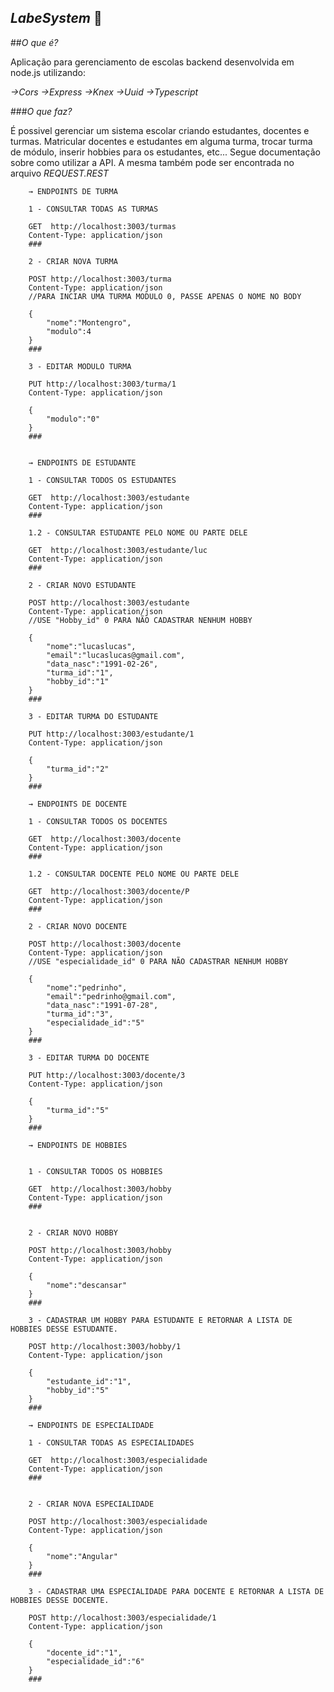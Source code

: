## *LabeSystem* :bookmark_tabs:

##*O que é?*

Aplicação para gerenciamento de escolas backend desenvolvida em node.js utilizando:

*→Cors*
*→Express*
*→Knex*
*→Uuid*
*→Typescript*

###*O que faz?*

É possivel gerenciar um sistema escolar criando estudantes, docentes e turmas. Matricular docentes e estudantes em alguma turma, trocar turma de módulo, inserir hobbies para os estudantes, etc... Segue documentação sobre como utilizar a API. A mesma também pode ser encontrada no arquivo *REQUEST.REST*


        → ENDPOINTS DE TURMA

        1 - CONSULTAR TODAS AS TURMAS

        GET  http://localhost:3003/turmas
        Content-Type: application/json
        ###

        2 - CRIAR NOVA TURMA

        POST http://localhost:3003/turma 
        Content-Type: application/json
        //PARA INCIAR UMA TURMA MODULO 0, PASSE APENAS O NOME NO BODY

        {
            "nome":"Montengro",
            "modulo":4
        }
        ###

        3 - EDITAR MODULO TURMA

        PUT http://localhost:3003/turma/1
        Content-Type: application/json

        {
            "modulo":"0"
        }
        ###


        → ENDPOINTS DE ESTUDANTE

        1 - CONSULTAR TODOS OS ESTUDANTES

        GET  http://localhost:3003/estudante
        Content-Type: application/json
        ###

        1.2 - CONSULTAR ESTUDANTE PELO NOME OU PARTE DELE

        GET  http://localhost:3003/estudante/luc
        Content-Type: application/json
        ###

        2 - CRIAR NOVO ESTUDANTE

        POST http://localhost:3003/estudante 
        Content-Type: application/json
        //USE "Hobby_id" 0 PARA NÃO CADASTRAR NENHUM HOBBY

        {
            "nome":"lucaslucas",
            "email":"lucaslucas@gmail.com",
            "data_nasc":"1991-02-26",
            "turma_id":"1",
            "hobby_id":"1"
        }
        ###

        3 - EDITAR TURMA DO ESTUDANTE

        PUT http://localhost:3003/estudante/1
        Content-Type: application/json

        {
            "turma_id":"2"
        }
        ###

        → ENDPOINTS DE DOCENTE

        1 - CONSULTAR TODOS OS DOCENTES

        GET  http://localhost:3003/docente
        Content-Type: application/json
        ###

        1.2 - CONSULTAR DOCENTE PELO NOME OU PARTE DELE

        GET  http://localhost:3003/docente/P
        Content-Type: application/json
        ###

        2 - CRIAR NOVO DOCENTE

        POST http://localhost:3003/docente
        Content-Type: application/json
        //USE "especialidade_id" 0 PARA NÃO CADASTRAR NENHUM HOBBY

        {
            "nome":"pedrinho",
            "email":"pedrinho@gmail.com",
            "data_nasc":"1991-07-28",
            "turma_id":"3",
            "especialidade_id":"5"
        }
        ###

        3 - EDITAR TURMA DO DOCENTE

        PUT http://localhost:3003/docente/3
        Content-Type: application/json

        {
            "turma_id":"5"
        }
        ###

        → ENDPOINTS DE HOBBIES


        1 - CONSULTAR TODOS OS HOBBIES

        GET  http://localhost:3003/hobby
        Content-Type: application/json
        ###


        2 - CRIAR NOVO HOBBY

        POST http://localhost:3003/hobby 
        Content-Type: application/json

        {
            "nome":"descansar"
        }
        ###

        3 - CADASTRAR UM HOBBY PARA ESTUDANTE E RETORNAR A LISTA DE HOBBIES DESSE ESTUDANTE.

        POST http://localhost:3003/hobby/1
        Content-Type: application/json

        {
            "estudante_id":"1",
            "hobby_id":"5"
        }
        ###

        → ENDPOINTS DE ESPECIALIDADE

        1 - CONSULTAR TODAS AS ESPECIALIDADES

        GET  http://localhost:3003/especialidade
        Content-Type: application/json
        ###


        2 - CRIAR NOVA ESPECIALIDADE

        POST http://localhost:3003/especialidade 
        Content-Type: application/json

        {
            "nome":"Angular"
        }
        ###

        3 - CADASTRAR UMA ESPECIALIDADE PARA DOCENTE E RETORNAR A LISTA DE HOBBIES DESSE DOCENTE.

        POST http://localhost:3003/especialidade/1
        Content-Type: application/json

        {
            "docente_id":"1",
            "especialidade_id":"6"
        }
        ###

